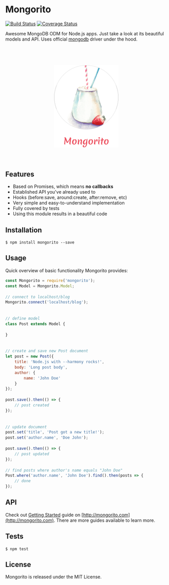 # Mongorito

[![Build Status](https://travis-ci.org/vdemedes/mongorito.svg?branch=master)](https://travis-ci.org/vdemedes/mongorito) [![Coverage Status](https://coveralls.io/repos/vdemedes/mongorito/badge.svg?branch=master&service=github)](https://coveralls.io/github/vdemedes/mongorito?branch=master)

Awesome MongoDB ODM for Node.js apps.
Just take a look at its beautiful models and API.
Uses official [mongodb](https://www.npmjs.com/package/mongodb) driver under the hood.

<h1 align="center">
  <br>
  <img width="200" src="media/logo.png">
  <br>
  <br>
</h1>


## Features

- Based on Promises, which means **no callbacks**
- Established API you've already used to
- Hooks (before:save, around:create, after:remove, etc)
- Very simple and easy-to-understand implementation
- Fully covered by tests
- Using this module results in a beautiful code


## Installation

```
$ npm install mongorito --save
```


## Usage

Quick overview of basic functionality Mongorito provides:

```js
const Mongorito = require('mongorito');
const Model = Mongorito.Model;

// connect to localhost/blog
Mongorito.connect('localhost/blog');


// define model
class Post extends Model {

}


// create and save new Post document
let post = new Post({
    title: 'Node.js with --harmony rocks!',
    body: 'Long post body',
    author: {
        name: 'John Doe'
    }
});

post.save().then(() => {
	// post created
});


// update document
post.set('title', 'Post got a new title!');
post.set('author.name', 'Doe John');

post.save().then(() => {
	// post updated
});

// find posts where author's name equals "John Doe"
Post.where('author.name', 'John Doe').find().then(posts => {
	// done
});
```


## API

Check out [Getting Started](http://mongorito.com/guides/getting-started) guide on [http://mongorito.com](http://mongorito.com).
There are more guides available to learn more.


## Tests

```
$ npm test
```


## License

Mongorito is released under the MIT License.

